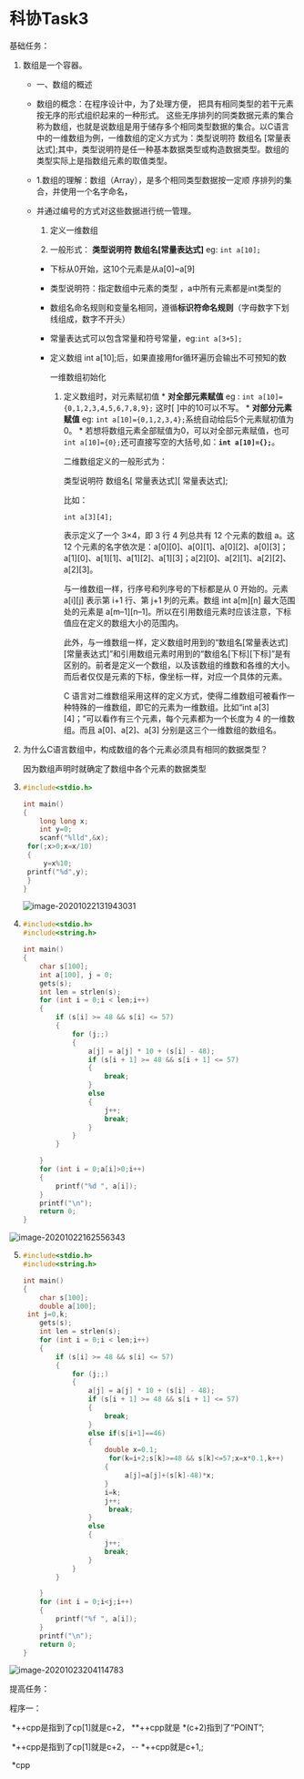 # 科协Task3

基础任务：

1. 数组是一个容器。

   - 一、数组的概述

   - 数组的概念：在程序设计中，为了处理方便， 把具有相同类型的若干元素按无序的形式组织起来的一种形式。 这些无序排列的同类数据元素的集合称为数组，也就是说数组是用于储存多个相同类型数据的集合。以C语言中的一维数组为例，一维数组的定义方式为：类型说明符 数组名 [常量表达式];其中，类型说明符是任一种基本数据类型或构造数据类型。数组的类型实际上是指数组元素的取值类型。

   - 1.数组的理解：数组（Array），是多个相同类型数据按一定顺 序排列的集合，并使用一个名字命名，

   - 并通过编号的方式对这些数据进行统一管理。

     1. 定义一维数组

     1. 一般形式： **类型说明符 数组名[常量表达式]**
        eg: `int a[10];`

     - 下标从0开始，这10个元素是从a[0]~a[9]

     - 类型说明符：指定数组中元素的类型 ，a中所有元素都是int类型的

     - 数组名命名规则和变量名相同，遵循**标识符命名规则**（字母数字下划线组成，数字不开头）

     - 常量表达式可以包含常量和符号常量，eg:`int a[3+5];`

     - 定义数组 int a[10];后，如果直接用for循环遍历会输出不可预知的数

       一维数组初始化

       1. 定义数组时，对元素赋初值
          \* **对全部元素赋值** eg : `int a[10]={0,1,2,3,4,5,6,7,8,9};` 这时[ ]中的10可以不写。
          \* **对部分元素赋值** eg: `int a[10]={0,1,2,3,4};`系统自动给后5个元素赋初值为0。
          \* 若想将数组元素全部赋值为0，可以对全部元素赋值，也可`int a[10]={0};`还可直接写空的大括号,如：**`int a[10]={};`**。

          二维数组定义的一般形式为：

          类型说明符 数组名[ 常量表达式][ 常量表达式];

          比如：

          ```
          int a[3][4];
          ```

          表示定义了一个 3×4，即 3 行 4 列总共有 12 个元素的数组 a。这 12 个元素的名字依次是：a[0][0]、a[0][1]、a[0][2]、a[0][3]；a[1][0]、a[1][1]、a[1][2]、a[1][3]；a[2][0]、a[2][1]、a[2][2]、a[2][3]。

          与一维数组一样，行序号和列序号的下标都是从 0 开始的。元素 a[i][j] 表示第 i+1 行、第 j+1 列的元素。数组 int a[m][n] 最大范围处的元素是 a[m–1][n–1]。所以在引用数组元素时应该注意，下标值应在定义的数组大小的范围内。

          此外，与一维数组一样，定义数组时用到的“数组名[常量表达式][常量表达式]”和引用数组元素时用到的“数组名[下标][下标]”是有区别的。前者是定义一个数组，以及该数组的维数和各维的大小。而后者仅仅是元素的下标，像坐标一样，对应一个具体的元素。

          C 语言对二维数组采用这样的定义方式，使得二维数组可被看作一种特殊的一维数组，即它的元素为一维数组。比如“int a[3][4]；”可以看作有三个元素，每个元素都为一个长度为 4 的一维数组。而且 a[0]、a[2]、a[3] 分别是这三个一维数组的数组名。

2. 为什么C语言数组中，构成数组的各个元素必须具有相同的数据类型？

   因为数组声明时就确定了数组中各个元素的数据类型

   

3. ```c
   #include<stdio.h>
   
   int main()
   {
       long long x;
       int y=0;
       scanf("%lld",&x);
   	for(;x>0;x=x/10) 
   	{
   		y=x%10;
   	printf("%d",y);
   	}
   }
   ```

   ![image-20201022131943031](C:\Users\86182\AppData\Roaming\Typora\typora-user-images\image-20201022131943031.png)

   

4. ```c
   #include<stdio.h>
   #include<string.h> 
   
   int main()
   {
       char s[100];
       int a[100], j = 0;
       gets(s);
       int len = strlen(s);
       for (int i = 0;i < len;i++)
       {
           if (s[i] >= 48 && s[i] <= 57)
           {
               for (j;;)
               {
                   a[j] = a[j] * 10 + (s[i] - 48);
                   if (s[i + 1] >= 48 && s[i + 1] <= 57)
                   {
                       break;
                   }
                   else
                   {
                       j++;
                       break;
                   }
               }
           }
   
       }
       for (int i = 0;a[i]>0;i++)
       {
           printf("%d ", a[i]);
       }
       printf("\n");
       return 0;
   }
   ```


![image-20201022162556343](C:\Users\86182\AppData\Roaming\Typora\typora-user-images\image-20201022162556343.png)



5. ```c
   #include<stdio.h>
   #include<string.h>

   int main()
   {
       char s[100];
       double a[100]; 
   	int j=0,k;
       gets(s);
       int len = strlen(s);
       for (int i = 0;i < len;i++)
       {
           if (s[i] >= 48 && s[i] <= 57)
           {
               for (j;;)
               {
                   a[j] = a[j] * 10 + (s[i] - 48);
                   if (s[i + 1] >= 48 && s[i + 1] <= 57)
                   {
                       break;
                   }
                   else if(s[i+1]==46)
                   {
                       double x=0.1;
                  		for(k=i+2;s[k]>=48 && s[k]<=57;x=x*0.1,k++)
                       {
                  			a[j]=a[j]+(s[k]-48)*x;
                       }
                       i=k;
                       j++;
                      	break;
                   }
                   else
                   {
                       j++;
                       break;
                   }
               }
           }
   
       }
       for (int i = 0;i<j;i++)
       {
           printf("%f ", a[i]);
       }
       printf("\n");
       return 0;
   }
   ```
   

![image-20201023204114783](C:\Users\86182\AppData\Roaming\Typora\typora-user-images\image-20201023204114783.png)



提高任务：

程序一：

​		*++cpp是指到了cp[1]就是c+2， **++cpp就是 *(c+2)指到了“POINT”;

​		*++cpp是指到了cp[1]就是c+2， -- *++cpp就是c+1,;

​		*cpp

